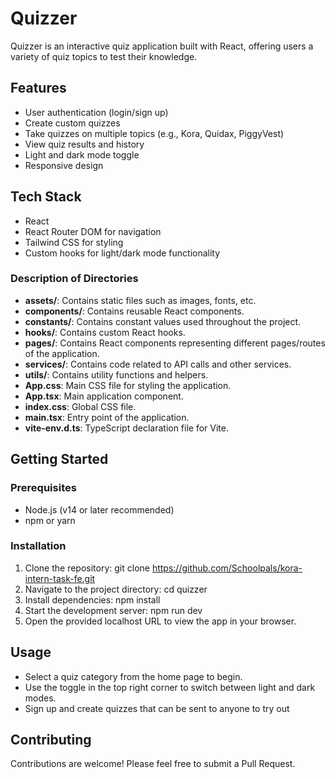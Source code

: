 # Quizzer

Quizzer is an interactive quiz application built with React, offering users a variety of quiz topics to test their knowledge.

## Features

- User authentication (login/sign up)
- Create custom quizzes
- Take quizzes on multiple topics (e.g., Kora, Quidax, PiggyVest)
- View quiz results and history
- Light and dark mode toggle
- Responsive design

## Tech Stack

- React
- React Router DOM for navigation
- Tailwind CSS for styling
- Custom hooks for light/dark mode functionality

### Description of Directories

- **assets/**: Contains static files such as images, fonts, etc.
- **components/**: Contains reusable React components.
- **constants/**: Contains constant values used throughout the project.
- **hooks/**: Contains custom React hooks.
- **pages/**: Contains React components representing different pages/routes of the application.
- **services/**: Contains code related to API calls and other services.
- **utils/**: Contains utility functions and helpers.
- **App.css**: Main CSS file for styling the application.
- **App.tsx**: Main application component.
- **index.css**: Global CSS file.
- **main.tsx**: Entry point of the application.
- **vite-env.d.ts**: TypeScript declaration file for Vite.
## Getting Started

### Prerequisites

- Node.js (v14 or later recommended)
- npm or yarn

### Installation

1. Clone the repository:
   git clone https://github.com/Schoolpals/kora-intern-task-fe.git
2. Navigate to the project directory:
   cd quizzer
3. Install dependencies:
   npm install
4. Start the development server:
   npm run dev
5. Open the provided localhost URL to view the app in your browser.

## Usage

- Select a quiz category from the home page to begin.
- Use the toggle in the top right corner to switch between light and dark modes.
- Sign up and create quizzes that can be sent to anyone to try out

## Contributing

Contributions are welcome! Please feel free to submit a Pull Request.
